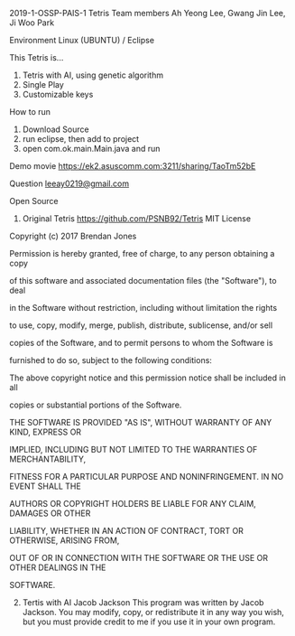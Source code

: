 ﻿2019-1-OSSP-PAIS-1
Tetris 
Team members
Ah Yeong Lee, Gwang Jin Lee, Ji Woo Park

Environment
Linux (UBUNTU) / Eclipse 

This Tetris is...
1. Tetris with AI, using genetic algorithm
2. Single Play 
3. Customizable keys

How to run
1. Download Source
2. run eclipse, then add to project
3. open com.ok.main.Main.java and run

Demo movie
https://ek2.asuscomm.com:3211/sharing/TaoTm52bE

Question
leeay0219@gmail.com

Open Source
1. Original Tetris
https://github.com/PSNB92/Tetris
MIT License

Copyright (c) 2017 Brendan Jones

Permission is hereby granted, free of charge, to any person obtaining a copy

of this software and associated documentation files (the "Software"), to deal

in the Software without restriction, including without limitation the rights

to use, copy, modify, merge, publish, distribute, sublicense, and/or sell

copies of the Software, and to permit persons to whom the Software is

furnished to do so, subject to the following conditions:

The above copyright notice and this permission notice shall be included in all

copies or substantial portions of the Software.

THE SOFTWARE IS PROVIDED "AS IS", WITHOUT WARRANTY OF ANY KIND, EXPRESS OR

IMPLIED, INCLUDING BUT NOT LIMITED TO THE WARRANTIES OF MERCHANTABILITY,

FITNESS FOR A PARTICULAR PURPOSE AND NONINFRINGEMENT. IN NO EVENT SHALL THE

AUTHORS OR COPYRIGHT HOLDERS BE LIABLE FOR ANY CLAIM, DAMAGES OR OTHER

LIABILITY, WHETHER IN AN ACTION OF CONTRACT, TORT OR OTHERWISE, ARISING FROM,

OUT OF OR IN CONNECTION WITH THE SOFTWARE OR THE USE OR OTHER DEALINGS IN THE

SOFTWARE.

2. Tertis with AI
Jacob Jackson
This program was written by Jacob Jackson. You may modify, copy, or redistribute it in any way you wish, but you must provide credit to me if you use it in your own program.